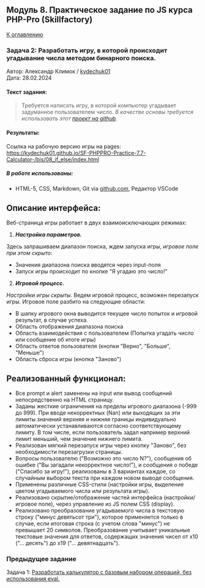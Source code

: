 
## Модуль 8. Практическое задание по JS курса PHP-Pro (Skillfactory)

[К оглавлению](../../README.MD)

### Задача 2: Разработать игру, в которой происходит угадывание числа методом бинарного поиска.

Автор: Александр Климок / [kydechuk01](https://github.com/kydechuk01/)
<br>Дата: 28.02.2024

#### Текст задания:
>Требуется написать игру, в которой компьютер угадывает задуманное пользователем число.
>*В качестве основы требуется использовать этот [проект на github](https://github.com/SkillfactoryCoding/php/).*

#### Результаты:
Ссылка на рабочую версию игры на pages:
https://kydechuk01.github.io/SF-PHPPRO-Practice-7.7-Calculator-/bjs/08_if_else/index.html
##### В работе использованы:
- HTML-5, CSS, Markdown, Git via [github.com](https://github.com), Редактор VSCode


## Описание интерфейса:
Веб-страница игры работает в двух взаимоисключающих режимах:
1) ***Настройка параметров.***
   
Здесь запрашиваем диапазон поиска, ждем запуска игры, *игровое поле при этом скрыто*:
- Значения диапазона поиска вводятся через input-поля
- Запуск игры происходит по кнопке "Я угадаю это число!"
  
2) ***Игровой процесс.***
   
*Настройки игры скрыты*. Ведем игровой процесс, возможен перезапуск игры. Игровое поле разбито на следующие области:
 - В шапку игрового окна выводится текущее число попыток и игровой результат, в случае успеха.
 - Область отображения диапазона поиска
 - Область взаимодействия с пользователем (Попытка угадать число или сообщение об итоге игры)
 - Область ответов пользователя (кнопки "Верно", "Больше", "Меньше")
 - Область сброса игры (кнопка "Заново")

## Реализованный функционал:

- Все prompt и alert заменены на input или вывод сообщений непосредственно на HTML страницу.
- Заданы жесткие ограничения на пределы игрового диапазона (-999 до 999). При вводе некорректных (Nan) или выходящих за эти лимиты значений верхняя и нижняя границы индивидуально автоматически устанавливаются согласно соответствующему лимиту. В том числе, если пользователь задал например верхний лимит меньший, чем значение нижнего лимита.
- Реализован мягкий перезапуск игры через кнопку "Заново", без необходимости перезагрузки страницы.
- Вопросы пользователю ("Возможно это число N?"), сообщения об ошибке ("Вы загадали некорректное число!"), и сообщения о победе ("Спасибо за игру!"), реализованы в 3 вариантах каждое, со случайным выбором текста при каждом новом выводе сообщения.
- Применены различные CSS-стили (настройки игры, выделение цветом угадываемого числа или результата игры).
- Реализовано скрытие/отображение частей интерфейса (настройки/игровое поле), через управление из JS полем CSS (display).
- Реализовано преобразование угадываемого числа в текстовую строку ("минус девятьсот три"), которое применяется только в случае, если итоговая строка (с учетом слова "минус") не превышает 20 символов. Преобразование учитывает уникальные текстовые значения для ответов, содержащих значения чисел от х10 ("... десять") до х19 ("... девятнадцать").


### Предыдущее задание

Задача 1: [Разработать калькулятор с базовым набором операций, без использования eval.](../07_Number_and_string/README.MD)
